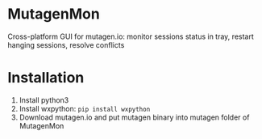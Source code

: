 # MutagenMon
Cross-platform GUI for mutagen.io: monitor sessions status in tray, restart hanging sessions, resolve conflicts

# Installation

1. Install python3
2. Install wxpython: `pip install wxpython`
3. Download mutagen.io and put mutagen binary into mutagen folder of MutagenMon
